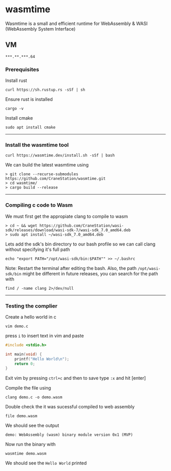 # wasmtime
Wasmtime is a small and efficient runtime for WebAssembly & WASI (WebAssembly System Interface)

## VM
```***.**.***.64```

### Prerequisites
Install rust
```
curl https://sh.rustup.rs -sSf | sh
```
Ensure rust is installed
```
cargo -v
```
Install cmake
```
sudo apt install cmake
```
------

### Install the wasmtime tool
```
curl https://wasmtime.dev/install.sh -sSf | bash
```
We can build the latest wasmtime using
```
> git clone --recurse-submodules https://github.com/CraneStation/wasmtime.git
> cd wasmtime/
> cargo build --release
```
------
### Compiling c code to Wasm
We must first get the appropiate clang to compile to wasm
```
> cd ~ && wget https://github.com/CraneStation/wasi-sdk/releases/download/wasi-sdk-7/wasi-sdk_7.0_amd64.deb
> sudo apt install ~/wasi-sdk_7.0_amd64.deb
```
Lets add the sdk's bin directory to our bash profile so we can call clang without specifying it's full path
```
echo "export PATH="/opt/wasi-sdk/bin:$PATH"" >> ~/.bashrc
```
Note: Restart the terminal after editing the bash. Also, the path ```/opt/wasi-sdk/bin``` might be different in future releases, you can search for the path with
```
find / -name clang 2>/dev/null
```
------
### Testing the complier
Create a hello world in c
```
vim demo.c
```
press ```i``` to insert text in vim and paste
```c
#include <stdio.h>

int main(void) {
    printf("Hello World\n");
    return 0;
}
```
Exit vim by pressing ```ctrl+c``` and then to save type ```:x``` and hit [enter]

Compile the file using
```
clang demo.c -o demo.wasm
```
Double check the it was sucessful compiled to web assembly
```
file demo.wasm
```
We should see the output
```
demo: WebAssembly (wasm) binary module version 0x1 (MVP)
```
Now run the binary with
```
wasmtime demo.wasm
```
We should see the ```Hello World``` printed
